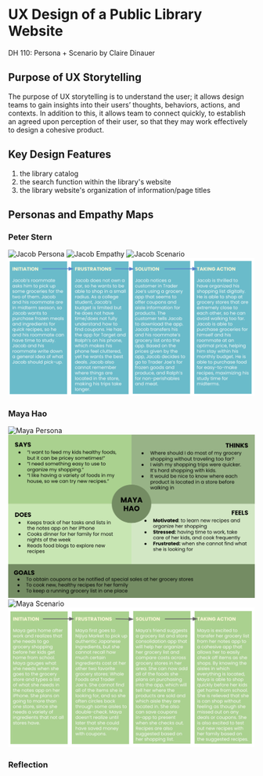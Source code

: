# UX Design of a Public Library Website
DH 110: Persona + Scenario by Claire Dinauer

## Purpose of UX Storytelling

The purpose of UX storytelling is to understand the user; it allows design teams to gain insights into their users’ thoughts, behaviors, actions, and contexts. In addition to this, it allows team to connect quickly, to establish an agreed upon perception of their user, so that they may work effectively to design a cohesive product.

## Key Design Features
1) the library catalog
2) the search function within the library's website
3) the library website's organization of information/page titles

## Personas and Empathy Maps

### Peter Stern

![Jacob Persona](./Letter-1.png)
![Jacob Empathy](./Letter-2.png)
![Jacob Scenario](./Letter-7.png)
![Jacob Journey](jacobmap.png)


### Maya Hao

![Maya Persona](./Letter-3.png)
![Maya Empathy](mayaempathy.png)
![Maya Scenario](./Letter-8.png)
![Maya Journey](mayamap.png)

### Reflection
